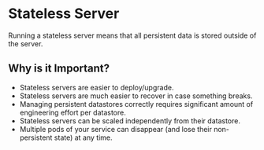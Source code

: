 # Stateless Server

Running a stateless server means that all persistent data is stored outside of the server. 

## Why is it Important?

- Stateless servers are easier to deploy/upgrade.
- Stateless servers are much easier to recover in case something breaks.
- Managing persistent datastores correctly requires significant amount of engineering effort per datastore.
- Stateless servers can be scaled independently from their datastore.
- Multiple pods of your service can disappear (and lose their non-persistent state) at any time.
